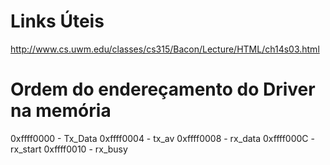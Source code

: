 # Links Úteis

http://www.cs.uwm.edu/classes/cs315/Bacon/Lecture/HTML/ch14s03.html

# Ordem do endereçamento do Driver na memória
0xffff0000 - Tx_Data
0xffff0004 - tx_av
0xffff0008 - rx_data
0xffff000C - rx_start
0xffff0010 - rx_busy
